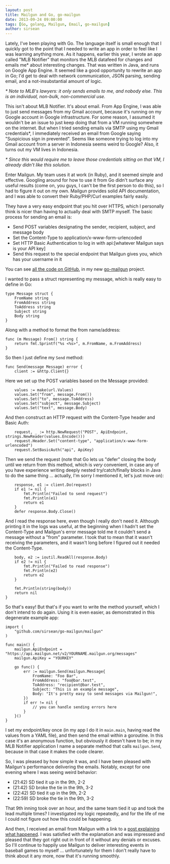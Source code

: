 ```yaml
---
layout: post
title: Mailgun and Go, go-mailgun
date: 2013-09-24 09:00:00
tags: [Go, golang, Mailgun, Email, go-mailgun]
author: sirsean
---
```


Lately, I've been playing with Go. The language itself is small enough that I quickly got to the point that I needed to write an app in order to feel like I was learning anything more. As it happens, earlier this year, I wrote an app called "MLB Notifier" that monitors the MLB datafeed for changes and emails me* about interesting changes. That was written in Java, and runs on Google App Engine. It seemed like a good opportunity to rewrite an app in Go; I'd get to deal with network communication, JSON parsing, sending email, and a not-insubstantial amount of logic.

_* Note to MLB's lawyers: it only sends emails to me, and nobody else. This is an individual, non-bulk, non-commercial use._

This isn't about MLB Notifier. It's about email. From App Engine, I was able to just send messages from my Gmail account, because it's running on my Google account in Google infrastructure. For some reason, I assumed it wouldn't be an issue to just keep doing that from a VM running somewhere on the internet. But when I tried sending emails via SMTP using my Gmail credentials*, I immediately received an email from Google saying "Suspicious sign in prevented". Seems like someone trying to log into my Gmail account from a server in Indonesia seems weird to Google? Also, it turns out my VM lives in Indonesia.

_* Since this would require me to leave those credentials sitting on that VM, I already didn't like this solution._

Enter Mailgun. My team uses it at work (in Ruby), and it seemed simple and effective. Googling around for how to use it from Go didn't surface any useful results (come on, you guys, I can't be the first person to do this), so I had to figure it out on my own. Mailgun provides solid API documentation, and I was able to convert their Ruby/PHP/Curl examples fairly easily.

They have a very easy endpoint that you hit over HTTPS, which I personally think is nicer than having to actually deal with SMTP myself. The basic process for sending an email is:

* Send POST variables designating the sender, recipient, subject, and message body
* Set the Content-Type to application/x-www-form-urlencoded
* Set HTTP Basic Authentication to log in with api:\[whatever Mailgun says is your API key\]
* Send this request to the special endpoint that Mailgun gives you, which has your username in it

You can see [all the code on GitHub](https://github.com/sirsean/go-mailgun/blob/master/mailgun/mailgun.go), in my new [go-mailgun](https://github.com/sirsean/go-mailgun) project.

I wanted to pass a struct representing my message, which is really easy to define in Go:

```
type Message struct {
    FromName string
    FromAddress string
    ToAddress string
    Subject string
    Body string
}
```

Along with a method to format the from name/address:

```
func (m Message) From() string {
    return fmt.Sprintf("%s <%s>", m.FromName, m.FromAddress)
}
```

So then I just define my ```Send``` method:

```
func Send(message Message) error {
    client := &http.Client{}

```

Here we set up the POST variables based on the Message provided:

```
    values := make(url.Values)
    values.Set("from", message.From())
    values.Set("to", message.ToAddress)
    values.Set("subject", message.Subject)
    values.Set("text", message.Body)
```

And then construct an HTTP request with the Content-Type header and Basic Auth:

```
    request, _ := http.NewRequest("POST", ApiEndpoint, strings.NewReader(values.Encode()))
    request.Header.Set("content-type", "application/x-www-form-urlencoded")
    request.SetBasicAuth("api", ApiKey)
```

Then we send the request (note that Go lets us "defer" closing the body until we return from this method, which is _very_ convenient, in case any of you have experience writing deeply nested try/catch/finally blocks in Java to do the same thing ... actually, I'm sorry I mentioned it, let's just move on):

```
    response, e1 := client.Do(request)
    if e1 != nil {
        fmt.Println("Failed to send request")
        fmt.Println(e1)
        return e1
    }
    defer response.Body.Close()
```

And I read the response here, even though I really don't need it. Although printing it in the logs was useful, at the beginning when I hadn't set the Content-Type and Mailgun's error message told me it couldn't send a message without a "from" parameter. I took that to mean that it wasn't receiving the parameters, and it wasn't long before I figured out it needed the Content-Type.

```
    body, e2 := ioutil.ReadAll(response.Body)
    if e2 != nil {
        fmt.Println("Failed to read response")
        fmt.Println(e2)
        return e2
    }

    fmt.Println(string(body))
    return nil
}
```

So that's easy! But that's if you want to write the method yourself, which I don't intend to do again. Using it is even easier, as demonstrated in this degenerate example app:

```
import (
    "github.com/sirsean/go-mailgun/mailgun"
)

func main() {
    mailgun.ApiEndpoint = "https://api.mailgun.net/v2/YOURNAME.mailgun.org/messages"
    mailgun.ApiKey = "YOURKEY"

    go func() {
        err := mailgun.Send(mailgun.Message{
            FromName: "Foo Bar",
            FromAddress: "foo@bar.test",
            ToAddress: "recipient@bar.test",
            Subject: "This is an example message",
            Body: "It's pretty easy to send messages via Mailgun!",
        })
        if err != nil {
            // you can handle sending errors here
        }
    }()
}
```

I set my endpoint/key once (in my app I do it in ```main.main```, having read the values from a YAML file), and then send the email within a goroutine. In this case it's an anonymous function, but obviously it doesn't have to be; in my MLB Notifier application I name a separate method that calls ```mailgun.Send```, because in that case it makes the code clearer.

So, I was pleased by how simple it was, and I have been pleased with Mailgun's performance delivering the emails. Notably, except for one evening where I was seeing weird behavior:

* (21:42) SD tied it up in the 9th, 2-2
* (21:42) SD broke the tie in the 9th, 3-2
* (22:42) SD tied it up in the 9th, 2-2
* (22:59) SD broke the tie in the 9th, 3-2

That 9th inning took over an hour, and the same team tied it up and took the lead multiple times? I investigated my logic repeatedly, and for the life of me I could not figure out how this could be happening.

And then, I received an email from Mailgun with a link to a [post explaining what happened](http://blog.mailgun.com/post/what-happened-yesterday-and-what-we-are-doing-about-it/). I was satisfied with the explanation and was impressed and pleased that they got right out in front of it without any denials or excuses. So I'll continue to happily use Mailgun to deliver interesting events in baseball games to myself ... unfortunately for them I don't really have to think about it any more, now that it's running smoothly.

